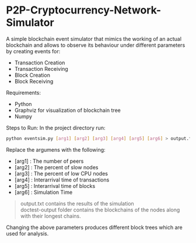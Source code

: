 # P2P-Cryptocurrency-Network-Simulator
A simple blockchain event simulator that mimics the working of an actual blockchain and allows to observe its behaviour under different parameters by creating events for:
- Transaction Creation
- Transaction Receiving
- Block Creation
- Block Receiving

Requirements:
- Python
- Graphviz for visualization of blockchain tree
- Numpy

Steps to Run:
In the project directory run:
```sh
python eventsim.py [arg1] [arg2] [arg3] [arg4] [arg5] [arg6] > output.txt
```
Replace the argumens with the following:
- [arg1] : The number of peers
- [arg2] : The percent of slow nodes
- [arg3] : The percent of low CPU nodes
- [arg4] : Interarrival time of transactions
- [arg5] : Interarrival time of blocks
- [arg6] : Simulation Time

>output.txt contains the results of the simulation  
>doctest-output folder contains the blockchains of the nodes along with their longest chains.

Changing the above parameters produces different block trees which are used for analysis.
